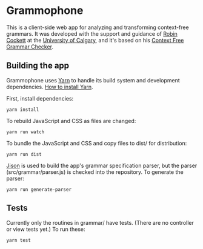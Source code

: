 Grammophone
===========

This is a client-side web app for analyzing and transforming context-free grammars. It was developed with the support and guidance of [Robin Cockett](http://pages.cpsc.ucalgary.ca/~robin/) at the [University of Calgary](http://ucalgary.ca), and it's based on his [Context Free Grammar Checker](http://smlweb.cpsc.ucalgary.ca).


Building the app
----------------

Grammophone uses [Yarn](https://yarnpkg.com/) to handle its build system and development dependencies. [How to install Yarn](https://yarnpkg.com/en/docs/install).

First, install dependencies:

    yarn install

To rebuild JavaScript and CSS as files are changed:

    yarn run watch

To bundle the JavaScript and CSS and copy files to dist/ for distribution:

    yarn run dist

[Jison](http://zaach.github.com/jison/) is used to build the app's grammar specification parser, but the parser (src/grammar/parser.js) is checked into the repository. To generate the parser:

    yarn run generate-parser


Tests
-----

Currently only the routines in grammar/ have tests. (There are no controller or view tests yet.) To run these:

    yarn test
